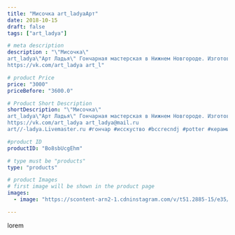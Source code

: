 ```yaml
---
title: "Мисочка art_ladyaАрт"
date: 2018-10-15
draft: false
tags: ["art_ladya"]

# meta description
description : "\"Мисочка\"
art_ladya\"Арт Ладья\" Гончарная мастерская в Нижнем Новгороде. Изготовление керамики и мастер//-классы по обучению. 
https://vk.com/art_ladya art_l"

# product Price
price: "3000"
priceBefore: "3600.0"

# Product Short Description
shortDescription: "\"Мисочка\"
art_ladya\"Арт Ладья\" Гончарная мастерская в Нижнем Новгороде. Изготовление керамики и мастер//-классы по обучению. 
https://vk.com/art_ladya art_ladya@mail.ru 
art//-ladya.Livemaster.ru #гончар #исскуство #bccrecndj #potter #керамикадляинтерьера #керамикаручнаяработа #гончарнаямастерская #керамиканазаказ #handmade #посудаизглины #керамика #гончарнаяпосуда #эксклюзивнаякерамика #dishes #decor #ceramicar #ceramicware #claygoods #посуда #earthenware #ceramic #design #restaurant #миска #тарелка #ceramicart #лошадка #plate #clay #авторскаякерамика"

#product ID
productID: "Bo8sbUcgEhm"

# type must be "products"
type: "products"

# product Images
# first image will be shown in the product page
images:
  - image: "https://scontent-arn2-1.cdninstagram.com/v/t51.2885-15/e35/43148574_548735145539896_345091731040613046_n.jpg?se=8&tp=1&_nc_ht=scontent-arn2-1.cdninstagram.com&_nc_cat=104&_nc_ohc=7XpKqMdSQ2UAX9sb8gy&ccb=7-4&oh=9a9532d029a5fc00f8c8655031cea8f9&oe=60829CB0&_nc_sid=86f79a&ig_cache_key=MTg5MDU4MTMzNTAxNDEzMTgxNA%3D%3D.2-ccb7-4"

---
```

lorem
